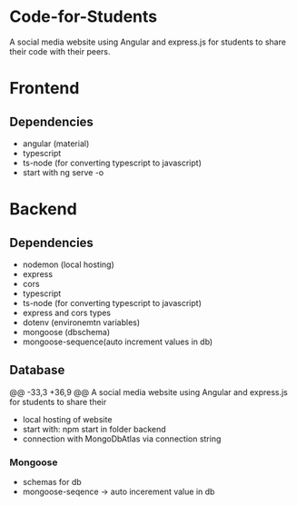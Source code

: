 # Code-for-Students
A social media website using Angular and express.js for students to share their code with their peers. 
# Frontend
## Dependencies
- angular (material)
- typescript
- ts-node (for converting typescript to javascript)
- start with ng serve -o
# Backend
## Dependencies
- nodemon (local hosting)
- express
- cors
- typescript
- ts-node (for converting typescript to javascript)
- express and cors types
- dotenv (environemtn variables)
- mongoose (dbschema)
- mongoose-sequence(auto increment values in db)

## Database

@@ -33,3 +36,9 @@ A social media website using Angular and express.js for students to share their

- local hosting of website
- start with: npm start in folder backend
- connection with MongoDbAtlas via connection string

### Mongoose

- schemas for db
- mongoose-seqence -> auto incerement value in db
